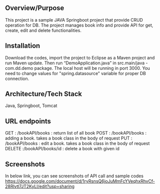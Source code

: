  ## Overview/Purpose
This project is a sample JAVA Springboot project that provide CRUD operation for DB.  The project manages book info and provide API for get, create, edit and delete functionalities.

## Installation
Download the codes, import the project to Eclipse as a Maven project and run Maven update.  Then run “DemoApplication.java” in src.main/java - com.dd.demo package.  The local host will be running in port 3000.  You need to change values for "spring.datasource" variable for proper DB connection.

## Architecture/Tech Stack
Java, Springboot, Tomcat
 

## URL endpoints
GET :  /bookAPI/books : return list of all book 
POST : /bookAPI/books : adding a book. takes a book class in the body of request
PUT : /bookAPI/books : edit a book. takes a book class in the body of request
DELETE :/bookAPI/books/id : delete a book with given id


## Screenshots
In below link, you can see screenshots of API call and sample codes
https://docs.google.com/document/d/1ryRsnsQ6joJuMmFcYVeqhxRhvCf-28Rlvtl7JT2KyLI/edit?usp=sharing

